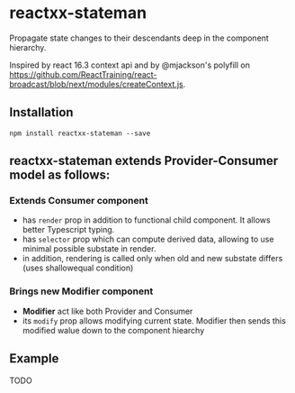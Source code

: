 # reactxx-stateman

Propagate state changes to their descendants deep in the component hierarchy.

Inspired by react 16.3 context api and by @mjackson's polyfill on https://github.com/ReactTraining/react-broadcast/blob/next/modules/createContext.js. 

## Installation

```npm install reactxx-stateman --save```

## **reactxx-stateman** extends Provider-Consumer model as follows:

### Extends **Consumer** component
- has ```render``` prop in addition to functional child component. It allows better Typescript typing.
- has ```selector``` prop which can compute derived data, allowing to use minimal possible substate in render.
- in addition, rendering is called only when old and new substate differs (uses shallowequal condition)

### Brings new Modifier component
- **Modifier** act like both Provider and Consumer
- its ```modify``` prop allows modifying current state. Modifier then sends this modified  walue down to the component hiearchy

## Example

TODO 
